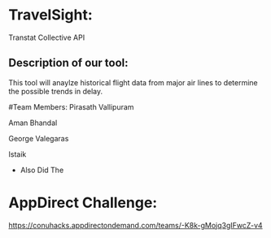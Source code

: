 
# TravelSight:
Transtat Collective API 

## Description of our tool:
This tool will anaylze historical flight data from major air lines to determine the possible trends in delay. 

#Team Members:
Pirasath Vallipuram

Aman Bhandal

George Valegaras

Istaik 

+ Also Did The 
# AppDirect Challenge: 
https://conuhacks.appdirectondemand.com/teams/-K8k-gMojq3gIFwcZ-v4
